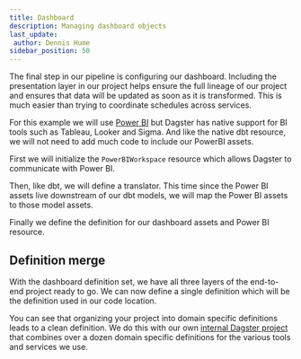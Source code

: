 ```yaml
---
title: Dashboard
description: Managing dashboard objects
last_update:
 author: Dennis Hume
sidebar_position: 50
---
```


The final step in our pipeline is configuring our dashboard. Including the presentation layer in our project helps ensure the full lineage of our project and ensures that data will be updated as soon as it is transformed. This is much easier than trying to coordinate schedules across services.

For this example we will use [Power BI](https://www.microsoft.com/en-us/power-platform/products/power-bi) but Dagster has native support for BI tools such as Tableau, Looker and Sigma. And like the native dbt resource, we will not need to add much code to include our PowerBI assets.

First we will initialize the `PowerBIWorkspace` resource which allows Dagster to communicate with Power BI.

<CodeExample path="docs_projects/project_atproto_dashboard/project_atproto_dashboard/dashboard/definitions.py" language="python" startAfter="start_powerbi" endBefore="end_powerbi"/>

Then, like dbt, we will define a translator. This time since the Power BI assets live downstream of our dbt models, we will map the Power BI assets to those model assets.

<CodeExample path="docs_projects/project_atproto_dashboard/project_atproto_dashboard/dashboard/definitions.py" language="python" startAfter="start_dbt" endBefore="end_dbt"/>

Finally we define the definition for our dashboard assets and Power BI resource.

<CodeExample path="docs_projects/project_atproto_dashboard/project_atproto_dashboard/dashboard/definitions.py" language="python" startAfter="start_def" endBefore="end_def"/>

## Definition merge

With the dashboard definition set, we have all three layers of the end-to-end project ready to go. We can now define a single definition which will be the definition used in our code location.

<CodeExample path="docs_projects/project_atproto_dashboard/project_atproto_dashboard/definitions.py" language="python" startAfter="start_def" endBefore="end_def"/>

You can see that organizing your project into domain specific definitions leads to a clean definition. We do this with our own [internal Dagster project](https://github.com/dagster-io/dagster-open-platform/blob/main/dagster_open_platform/definitions.py) that combines over a dozen domain specific definitions for the various tools and services we use.